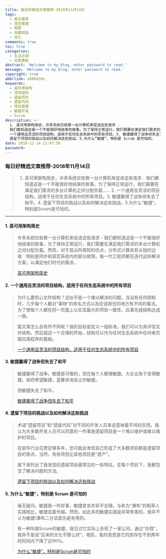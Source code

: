 ```yaml
---
title: 每日好精选文章推荐-2018年11月14日
tags:
  - 美文推荐
  - 项目管理
  - 框架
  - 自建网站
  - 优化
comments: true
toc: true
categories:
  - 生活点滴
  - 日常更新
abstract: 'Welcome to my blog, enter password to read.'
message: 'Welcome to my blog, enter password to read.'
copyright: true
abbrlink: a086810e
keywords:
  - 高可用架构
  - 项目结构
  - 遗留项目
  - 遗留代码
  - 项目管理
  - 敏捷开发
  - Scrum
description: >-
  1. 高可用架构简史，许多系统仅依靠一台计算机来促进这些请求 -
  我们都知道这是一个不能很好地结束的故事。为了保持正常运行，我们需要在满足我们需求的多台计算机之间分配负载…… 2.
  一个通用且灵活的项目结构，适用于任何生态系统中的所有项目。3. 敏捷赢得了战争但失去了和平。4.
  遗留下项目的挑战以及如何解决这些挑战。5.为什么“敏捷”，特别是 Scrum 是可怕的。
date: 2018-11-14 21:47:50
password:
---
```

<script type="text/javascript" src="/js/src/bai.js"></script>

### 每日好精选文章推荐-2018年11月14日
>  1. 高可用架构简史，许多系统仅依靠一台计算机来促进这些请求 - 我们都知道这是一个不能很好地结束的故事。为了保持正常运行，我们需要在满足我们需求的多台计算机之间分配负载…… 2. 一个通用且灵活的项目结构，适用于任何生态系统中的所有项目。3. 敏捷赢得了战争但失去了和平。4. 遗留下项目的挑战以及如何解决这些挑战。5.为什么“敏捷”，特别是Scrum是可怕的。

---
#### 1. 高可用架构简史
>  许多系统仅依靠一台计算机来促进这些请求 - 我们都知道这是一个不能很好地结束的故事。为了保持正常运行，我们需要在满足我们需求的多台计算机之间分配负载。然而，对于其众所周知的优点，分布式计算具有尖锐的边缘：特别是同步和容忍系统内的部分故障。每一代工程师都在迭代这些解决方案，以满足他们时代的需求。
>
> [高可用架构简史](https://www.cockroachlabs.com/blog/brief-history-high-availability/)

#### 2. 一个通用且灵活的项目结构，适用于任何生态系统中的所有项目
> 为什么要担心文件结构？这似乎是一个难以解决的问题。当没有任何限制时，几乎每个人都对“事物”的命名方式以及应该居住的地方有不同的看法。为了使每个人都在同一页面上以实现最大的项目一致性，应事先就结构达成一致。
>
> 篇文章怎么会有所不同呢？我的目标是定义一组标准，我们可以为其评估文件结构，然后描述一个合理的开始，结构可以作为任何生态系统中任何单页面应用程序的基础。
> 
> [一个通用且灵活的项目结构，适用于任何生态系统中的所有项目](https://dev.to/nullvoxpopuli/a-general-and-flexible-file-structure-that-works-for-all-projects-in-any-ecosystem-1lp9)

#### 3. 敏捷赢得了战争但失去了和平
> 敏捷赢得了战争。敏捷是可敬的，现在每个人都很敏捷。大企业急于变得敏捷，政府希望敏捷，蓝筹咨询会让你敏捷。
> 
> 但敏捷失去了和平。
>
> [敏捷赢得了战争但失去了和平](https://www.allankellyassociates.co.uk/archives/2762/agile-won-the-war-but-lost-the-peace/)

#### 4. 遗留下项目的挑战以及如何解决这些挑战
> 术语“遗留项目”和“遗留代码”对不同的开发人员来说意味着不同的东西。我认为大多数开发人员可以同意的一件事是遗留项目是一个难以维护或难以维护的项目。
> 
> 在软件行业花费足够多年，您可能会发现自己形成了大多数项目都是遗留项目的观点。当然，有些项目比其他项目更“遗产”。
> 
> 接下来列出了我发现的遗留项目最常见的一些特征。在每个项目下，我都包含了解决问题的方法。
> 
> [遗留下项目的挑战以及如何解决这些挑战](https://www.codewithjason.com/common-legacy-project-challenges-address/)

#### 5. 为什么“敏捷”，特别是 Scrum 是可怕的
> 毫无疑问，敏捷是一件好事，敏捷宣言并非不合理。与称为“瀑布”的稻草人实践相比，敏捷显着优越。然而，如此多的敏捷实践是非常有害的，我并不认为敏捷/瀑布二分法首先是有用的。
>
>有一种叫做Scrum的敏捷，我见过它实际上杀死了一家公司。通过“杀戮”，我并不是说“后来的文化不那么好”。相反，我的意思是它的库存在不到两年的时间内下降了近90％。
>
> [为什么“敏捷”，特别是Scrum是可怕的](https://michaelochurch.wordpress.com/2015/06/06/why-agile-and-especially-scrum-are-terrible/)
